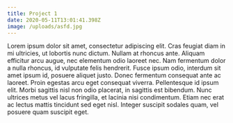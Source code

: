 ```yaml
---
title: Project 1
date: 2020-05-11T13:01:41.398Z
image: /uploads/asfd.jpg
---
```


Lorem ipsum dolor sit amet, consectetur adipiscing elit. Cras feugiat diam in mi ultricies, ut lobortis nunc dictum. Nullam at rhoncus ante. Aliquam efficitur arcu augue, nec elementum odio laoreet nec. Nam fermentum dolor a nulla rhoncus, id vulputate felis hendrerit. Fusce ipsum odio, interdum sit amet ipsum id, posuere aliquet justo. Donec fermentum consequat ante ac laoreet. Proin egestas arcu eget consequat viverra. Pellentesque id ipsum elit. Morbi sagittis nisl non odio placerat, in sagittis est bibendum. Nunc ultrices metus vel lacus fringilla, et lacinia nisi condimentum. Etiam nec erat ac lectus mattis tincidunt sed eget nisl. Integer suscipit sodales quam, vel posuere quam suscipit eget.